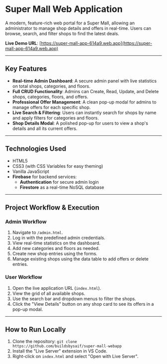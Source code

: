 # Super Mall Web Application

A modern, feature-rich web portal for a Super Mall, allowing an administrator to manage shop details and offers in real-time. Users can browse, search, and filter shops to find the latest deals.

**Live Demo URL**:  [https://super-mall-app-614a9.web.app](https://super-mall-app-614a9.web.app)

---

## Key Features

* **Real-time Admin Dashboard**: A secure admin panel with live statistics on total shops, categories, and floors.
* **Full CRUD Functionality**: Admins can Create, Read, Update, and Delete shops, categories, floors, and offers.
* **Professional Offer Management**: A clean pop-up modal for admins to manage offers for each specific shop.
* **Live Search & Filtering**: Users can instantly search for shops by name and apply filters for categories and floors.
* **Shop Details Modal**: A polished pop-up for users to view a shop's details and all its current offers.

---

## Technologies Used
- HTML5
- CSS3 (with CSS Variables for easy theming)
- Vanilla JavaScript
- **Firebase** for backend services:
    - **Authentication** for secure admin login
    - **Firestore** as a real-time NoSQL database

---

## Project Workflow & Execution

### Admin Workflow
1.  Navigate to `/admin.html`.
2.  Log in with the predefined admin credentials.
3.  View real-time statistics on the dashboard.
4.  Add new categories and floors as needed.
5.  Create new shop entries using the forms.
6.  Manage existing shops using the data table to add offers or delete entries.

### User Workflow
1.  Open the live application URL (`index.html`).
2.  View the grid of all available shops.
3.  Use the search bar and dropdown menus to filter the shops.
4.  Click the "View Details" button on any shop card to see its offers in a pop-up modal.

---

## How to Run Locally

1.  Clone the repository: `git clone https://github.com/buildsbysaif/super-mall-webapp`
2.  Install the "Live Server" extension in VS Code.
3.  Right-click on `index.html` and select "Open with Live Server".
